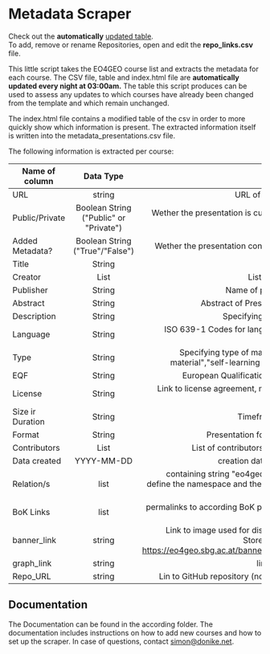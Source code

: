 # Metadata Scraper  
Check out the **automatically** [updated table](https://eo4geocourses.github.io/metadata_scraper/).  
To add, remove or rename Repositories, open and edit the **repo_links.csv** file.


This little script takes the EO4GEO course list and extracts the metadata for each course. The CSV file, table and index.html file are **automatically updated every night at 03:00am.**  The table this script produces can be used to assess any updates to which courses have already been changed from the template and which remain unchanged.
  
The index.html file contains a modified table of the csv in order to more quickly show which information is present. The extracted information itself is written into the metadata_presentations.csv file.
  
  
The following information is extracted per course:  

| Name of column        | Data Type           | Info  |
| ------------- |:-------------:| -----:|
| URL      | string | URL of hosted presentation |
| Public/Private  | Boolean String ("Public" or "Private")      |   Wether the presentation is currently accesible for the public or not |
| Added Metadata? | Boolean String ("True"/"False")      |   Wether the presentation contain Metadata or not |
|Title|String|Title of Presentation|
|Creator|List|List of credited creators|
|Publisher|String|Name of publishing institution|
|Abstract|String|Abstract of Presentation - Summary|
|Description|String|Specifying Learning outcomes|
|Language|String|ISO 639-1 Codes for languages, e.g. "EN" for english|
|Type|String|Specifying type of material, e.g. "teaching material","self-learning material", "webinar"|
|EQF|String|European Qualifications Framework code|
|License|String|Link to license agreement, most commonly CC-BY-SA|
|Size ir Duration|String|Timeframe for coursework|
|Format|String|Presentation format, usually "html"|
|Contributors|List|List of contributors to learning material|
|Data created|YYYY-MM-DD|creation date of course material|
|Relation/s|list|containing string "eo4geo:" per entry in list to define the namespace and then the according BoK Code|
|BoK Links|list|permalinks to according BoK pages extracted from Relation/s tag|
|banner_link|string|Link to image used for displaying course tiles. Stored on Server, format: https://eo4geo.sbg.ac.at/banner/*course_title*.png|
|graph_link|string|link to concept charts|
|Repo_URL|string|Lin to GitHub repository (not hosted pages link)|
    
## Documentation  
The Documentation can be found in the according folder. The documentation includes instructions on how to add new courses and how to set up the scraper. In case of questions, contact simon@donike.net.
